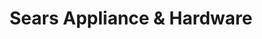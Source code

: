 ---
title: "Sears Appliance & Hardware"
url: /shelton/sears-appliance-and-hardware/
shop: hardware
---